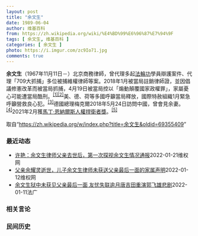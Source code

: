 ```yaml
---
layout: post
title: "余文生"
date: 1989-06-04
author: 维基百科
from: https://zh.wikipedia.org/wiki/%E4%BD%99%E6%96%87%E7%94%9F
tags: [ 余文生, 维基百科 ]
categories: [ 余文生 ]
photo: https://i.imgur.com/zc9Io71.jpg
comments: true
---
```

<div class="mw-parser-output">
<p><b>余文生</b>（1967年11月11日<span class="useeditintro" title="Template:BLP editintro">－</span>）北京商務律師，曾代理多起<a href="/wiki/%E6%B3%95%E8%BC%AA%E5%8A%9F" class="mw-redirect" title="法輪功">法輪功</a>學員辯護案件、代理「709大抓捕」多位被捕維權律師等案。2018年1月被當局註銷律師證，並因倡議修憲改革而被當局抓捕，4月19日被當局控以「煽動顛覆國家政權罪」，家屬憂心可能遭當局酷刑。<sup id="cite_ref-EPO0420_1-0" class="reference"><a href="#cite_note-EPO0420-1">[1]</a></sup><sup id="cite_ref-bbc17_2-0" class="reference"><a href="#cite_note-bbc17-2">[2]</a></sup>美、德、荷等多國呼籲當局釋放，國際特赦組織1月緊急呼籲營救良心犯。<sup id="cite_ref-amnesty_3-0" class="reference"><a href="#cite_note-amnesty-3">[3]</a></sup>德國總理梅克爾2018年5月24日訪問中國，曾會見余妻。<sup id="cite_ref-4" class="reference"><a href="#cite_note-4">[4]</a></sup>2021年2月獲<a href="/wiki/%E9%A9%AC%E4%B8%81%C2%B7%E6%81%A9%E7%BA%B3%E5%B0%94%E6%96%AF%E4%BA%BA%E6%9D%83%E6%8D%8D%E5%8D%AB%E8%80%85%E5%A5%96" title="马丁·恩纳尔斯人权捍卫者奖">馬丁·恩納爾斯人權捍衛者獎</a>。<sup id="cite_ref-5" class="reference"><a href="#cite_note-5">[5]</a></sup>
</p>
</div><noscript><img src="//zh.wikipedia.org/wiki/Special:CentralAutoLogin/start?type=1x1" alt="" title="" width="1" height="1" style="border: none; position: absolute;"></noscript>
<div class="printfooter">取自“<a dir="ltr" href="https://zh.wikipedia.org/w/index.php?title=余文生&amp;oldid=69355409">https://zh.wikipedia.org/w/index.php?title=余文生&amp;oldid=69355409</a>”</div><div id="recent-news"><h3>最近动态</h3><ul><li><a href="https://nodebe4.github.io/waimei/2022-01-21/%E8%AE%B8%E8%89%B3-%E4%BD%99%E6%96%87%E7%94%9F%E5%BE%8B%E5%B8%88%E7%88%B6%E4%BA%B2%E5%8E%BB%E4%B8%96%E5%90%8E-%E7%AC%AC%E4%B8%80%E6%AC%A1%E6%8E%A2%E8%A7%86%E4%BD%99%E6%96%87%E7%94%9F%E6%83%85%E5%86%B5%E9%80%9A%E6%8A%A5" title="许艳：余文生律师父亲去世后，第一次探视余文生情况通报—— 2022年1月18日，是余文生律师父亲去世后，许艳第一次去南京监狱老残监区探视余文生律师。 这次探视， 余文生律师案的二审辩护律师卢思位...">许艳：余文生律师父亲去世后，第一次探视余文生情况通报</a><time>2022-01-21</time><a class="tag">维权网</a></li>
<li><a href="https://nodebe4.github.io/waimei/2022-01-12/%E7%88%B6%E4%BA%B2%E4%BD%99%E8%80%80%E7%81%B5%E9%80%9D%E4%B8%96-%E5%84%BF%E5%AD%90%E4%BD%99%E6%96%87%E7%94%9F%E5%BE%8B%E5%B8%88%E6%9C%AA%E8%8E%B7%E9%80%81%E7%88%B6%E4%BA%B2%E6%9C%80%E5%90%8E%E4%B8%80%E9%9D%A2%E7%9A%84%E5%AE%B6%E5%B1%9E%E5%A3%B0%E6%98%8E" title="父亲余耀灵逝世，儿子余文生律师未获送父亲最后一面的家属声明—— 余文生律师的父亲余耀灵同志1949年参加革命为共产党扛过枪打过仗。入党60多年，忠实的中国共产党员，为取得共产党政权浴血奋斗的革命...">父亲余耀灵逝世，儿子余文生律师未获送父亲最后一面的家属声明</a><time>2022-01-12</time><a class="tag">维权网</a></li>
<li><a href="https://nodebe4.github.io/waimei/2022-01-11/%E4%BD%99%E6%96%87%E7%94%9F%E7%8B%B1%E4%B8%AD%E6%9C%AA%E8%8E%B7%E8%A7%81%E7%88%B6%E4%BA%B2%E6%9C%80%E5%90%8E%E4%B8%80%E9%9D%A2-%E5%8F%8B%E5%BF%A7%E5%A4%B1%E8%81%94%E9%80%BE%E6%9C%88%E5%94%90%E5%90%89%E7%94%B0%E9%87%8D%E6%BC%94%E9%83%AD%E9%A3%9E%E9%9B%84%E6%82%B2%E5%89%A7" title="余文生狱中未获见父亲最后一面 友忧失联逾月唐吉田重演郭飞雄悲剧—— 11/01/2022 - 10:17 Array 在维权律师郭飞雄与外界失去联络而未能见病重妻子最后一面之时，另一在囚维权律师...">余文生狱中未获见父亲最后一面 友忧失联逾月唐吉田重演郭飞雄悲剧</a><time>2022-01-11</time><a class="tag">法广</a></li>
</ul></div><div id="open-opinion"><h3>相关言论</h3><ul></ul></div><div id="mjls-record"><h3>民间历史</h3><ul></ul></div>
